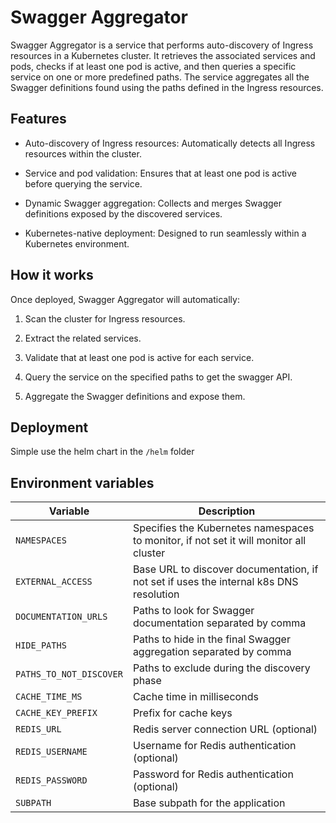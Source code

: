 # Swagger Aggregator

Swagger Aggregator is a service that performs auto-discovery of Ingress resources in a Kubernetes cluster. It retrieves the associated services and pods, checks if at least one pod is active, and then queries a specific service on one or more predefined paths. The service aggregates all the Swagger definitions found using the paths defined in the Ingress resources.

## Features

* Auto-discovery of Ingress resources: Automatically detects all Ingress resources within the cluster.

* Service and pod validation: Ensures that at least one pod is active before querying the service.

* Dynamic Swagger aggregation: Collects and merges Swagger definitions exposed by the discovered services.

* Kubernetes-native deployment: Designed to run seamlessly within a Kubernetes environment.

## How it works

Once deployed, Swagger Aggregator will automatically:

1. Scan the cluster for Ingress resources.

1. Extract the related services.

1. Validate that at least one pod is active for each service.

1. Query the service on the specified paths to get the swagger API.

1. Aggregate the Swagger definitions and expose them.

## Deployment
Simple use the helm chart in the `/helm` folder


## Environment variables  
| Variable | Description |  
|---------------------|-------------|  
| `NAMESPACES` | Specifies the Kubernetes namespaces to monitor, if not set it will monitor all cluster |  
| `EXTERNAL_ACCESS` | Base URL to discover documentation, if not set if uses the internal k8s DNS resolution |  
| `DOCUMENTATION_URLS` | Paths to look for Swagger documentation separated by comma |  
| `HIDE_PATHS` | Paths to hide in the final Swagger aggregation separated by comma |  
| `PATHS_TO_NOT_DISCOVER` | Paths to exclude during the discovery phase |  
| `CACHE_TIME_MS` | Cache time in milliseconds |  
| `CACHE_KEY_PREFIX` | Prefix for cache keys |  
| `REDIS_URL` | Redis server connection URL (optional) |  
| `REDIS_USERNAME` | Username for Redis authentication (optional) |  
| `REDIS_PASSWORD` | Password for Redis authentication (optional) |  
| `SUBPATH` | Base subpath for the application |  
